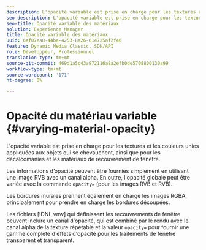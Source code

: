 ```yaml
---
description: L'opacité variable est prise en charge pour les textures et les couleurs unies appliquées aux objets qui se chevauchent, ainsi que pour les décalcomanies et les matériaux de recouvrement de fenêtre.
seo-description: L'opacité variable est prise en charge pour les textures et les couleurs unies appliquées aux objets qui se chevauchent, ainsi que pour les décalcomanies et les matériaux de recouvrement de fenêtre.
seo-title: Opacité variable des matériaux
solution: Experience Manager
title: Opacité variable des matériaux
uuid: 6af07ea8-44ba-4253-8a26-614725af2f46
feature: Dynamic Media Classic, SDK/API
role: Développeur, Professionnel
translation-type: tm+mt
source-git-commit: 469d1a5c43a972116a8a2efb0de5708800130a99
workflow-type: tm+mt
source-wordcount: '171'
ht-degree: 0%

---
```



# Opacité du matériau variable {#varying-material-opacity}

L&#39;opacité variable est prise en charge pour les textures et les couleurs unies appliquées aux objets qui se chevauchent, ainsi que pour les décalcomanies et les matériaux de recouvrement de fenêtre.

Les informations d’opacité peuvent être fournies simplement en utilisant une image RVB avec un canal alpha. En outre, l&#39;opacité globale peut être variée avec la commande `opacity=` (pour les images RVB et RVB).

Les bordures murales prennent également en charge les images RGBA, principalement pour prendre en charge les bordures découpées.

Les fichiers [!DNL vnw] qui définissent les recouvrements de fenêtre peuvent inclure un canal d&#39;opacité, qui est combiné par le rendu avec le canal alpha de la texture répétable et la valeur `opacity=` pour fournir une gamme complète d&#39;effets d&#39;opacité pour les traitements de fenêtre transparent et transparent.
